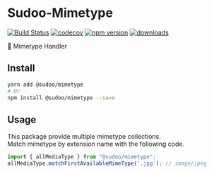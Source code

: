 # Sudoo-Mimetype

[![Build Status](https://travis-ci.com/SudoDotDog/Sudoo-Mimetype.svg?branch=master)](https://travis-ci.com/SudoDotDog/Sudoo-Mimetype)
[![codecov](https://codecov.io/gh/SudoDotDog/Sudoo-Mimetype/branch/master/graph/badge.svg)](https://codecov.io/gh/SudoDotDog/Sudoo-Mimetype)
[![npm version](https://badge.fury.io/js/%40sudoo%2Fmimetype.svg)](https://badge.fury.io/js/%40sudoo%2Fmimetype)
[![downloads](https://img.shields.io/npm/dm/@sudoo/mimetype.svg)](https://www.npmjs.com/package/@sudoo/mimetype)

:file_folder: Mimetype Handler

## Install

```sh
yarn add @sudoo/mimetype
# Or
npm install @sudoo/mimetype --save
```

## Usage

This package provide multiple mimetype collections.  
Match mimetype by extension name with the following code.

```ts
import { allMediaType } from "@sudoo/mimetype";
allMediaType.matchFirstAvailableMimeType('.jpg'); // image/jpeg
```
